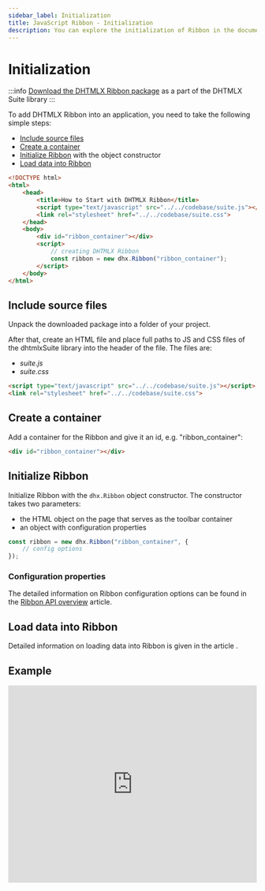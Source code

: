 ```yaml
---
sidebar_label: Initialization
title: JavaScript Ribbon - Initialization 
description: You can explore the initialization of Ribbon in the documentation of the DHTMLX JavaScript UI library. Browse developer guides and API reference, try out code examples and live demos, and download a free 30-day evaluation version of DHTMLX Suite.
---
```


# Initialization

:::info
[Download the DHTMLX Ribbon package](https://dhtmlx.com/docs/products/dhtmlxSuite/download.shtml) as a part of the DHTMLX Suite library
:::

To add DHTMLX Ribbon into an application, you need to take the following simple steps:

- [Include source files](#include-source-files)
- [Create a container](#create-a-container)
- [Initialize Ribbon](#initialize-ribbon) with the object constructor
- [Load data into Ribbon](#load-data-into-ribbon)

~~~html
<!DOCTYPE html>
<html>
    <head>
        <title>How to Start with DHTMLX Ribbon</title>         
        <script type="text/javascript" src="../../codebase/suite.js"></script>
        <link rel="stylesheet" href="../../codebase/suite.css">
    </head>
    <body>
        <div id="ribbon_container"></div>
        <script>
            // creating DHTMLX Ribbon
            const ribbon = new dhx.Ribbon("ribbon_container");
        </script>
    </body>
</html>
~~~

## Include source files

Unpack the downloaded package into a folder of your project.

After that, create an HTML file and place full paths to JS and CSS files of the dhtmlxSuite library into the header of the file. The files are:

- *suite.js*
- *suite.css*

~~~html
<script type="text/javascript" src="../../codebase/suite.js"></script>
<link rel="stylesheet" href="../../codebase/suite.css">
~~~

## Create a container

Add a container for the Ribbon and give it an id, e.g. "ribbon_container":

~~~html
<div id="ribbon_container"></div>
~~~

## Initialize Ribbon

Initialize Ribbon with the `dhx.Ribbon` object constructor. The constructor takes two parameters:

- the HTML object on the page that serves as the toolbar container
- an object with configuration properties

~~~js
const ribbon = new dhx.Ribbon("ribbon_container", {
    // config options
});
~~~

### Configuration properties

The detailed information on Ribbon configuration options can be found in the [Ribbon API overview](ribbon/api/api_overview.md) article.

## Load data into Ribbon

Detailed information on loading data into Ribbon is given in the article [](ribbon/data_loading.md).

## Example

<iframe src="https://snippet.dhtmlx.com/lek4v9m7?mode=js" frameborder="0" class="snippet_iframe" width="100%" height="400"></iframe>